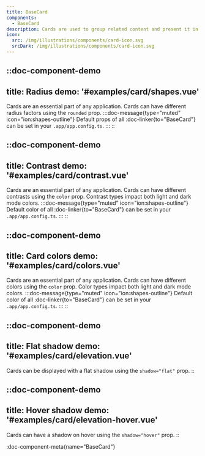 ```yaml
---
title: BaseCard
components:
  - BaseCard
description: Cards are used to group related content and present it in an elegant and efficient way. Explore the available options.
icon:
  src: /img/illustrations/components/card-icon.svg
  srcDark: /img/illustrations/components/card-icon.svg
---
```


::doc-component-demo
---
title: Radius
demo: '#examples/card/shapes.vue'
---
Cards are an essential part of any application. Cards can have different radius factors using the `rounded` prop.
:::doc-message{type="muted" icon="ion:shapes-outline"}
Default props of all :doc-linker{to="BaseCard"} can be set in your `.app/app.config.ts`.
:::
::


::doc-component-demo
---
title: Contrast
demo: '#examples/card/contrast.vue'
---
Cards are an essential part of any application. Cards can have different contrasts using the `color` prop. Contrast types impact both light and dark mode colors.
:::doc-message{type="muted" icon="ion:shapes-outline"}
Default color of all :doc-linker{to="BaseCard"} can be set in your `.app/app.config.ts`.
:::
::

::doc-component-demo
---
title: Card colors
demo: '#examples/card/colors.vue'
---
Cards are an essential part of any application. Cards can have different colors using the `color` prop. Color types impact both light and dark mode colors.
:::doc-message{type="muted" icon="ion:shapes-outline"}
Default color of all :doc-linker{to="BaseCard"} can be set in your `.app/app.config.ts`.
:::
::


::doc-component-demo
---
title: Flat shadow
demo: '#examples/card/elevation.vue'
---
Cards can be displayed with a flat shadow using the `shadow="flat"` prop. 
::

::doc-component-demo
---
title: Hover shadow
demo: '#examples/card/elevation-hover.vue'
---
Cards can have a shadow on hover using the `shadow="hover"` prop. 
::

:doc-component-meta{name="BaseCard"}
